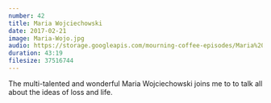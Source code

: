 ```yaml
---
number: 42
title: Maria Wojciechowski
date: 2017-02-21
image: Maria-Wojo.jpg
audio: https://storage.googleapis.com/mourning-coffee-episodes/Maria%20Wojo%20Release.mp3
duration: 43:19
filesize: 37516744
---
```


The multi-talented and wonderful Maria Wojciechowski joins me to to talk all about the ideas of loss and life. 
